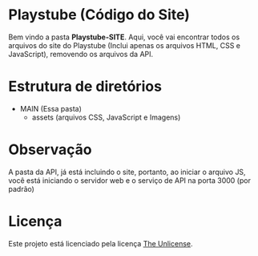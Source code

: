 # Playstube (Código do Site)
Bem vindo a pasta **Playstube-SITE**. Aqui, você vai encontrar todos os arquivos do site do Playstube (Inclui apenas os arquivos HTML, CSS e JavaScript), removendo os arquivos da API.

# Estrutura de diretórios

- MAIN (Essa pasta)
  - assets (arquivos CSS, JavaScript e Imagens)

# Observação
A pasta da API, já está incluindo o site, portanto, ao iniciar o arquivo JS, você está iniciando o servidor web e o serviço de API na porta 3000 (por padrão)

# Licença
Este projeto está licenciado pela licença [The Unlicense](https://github.com/Hsyst/Playstube/blob/main/LICENSE).
